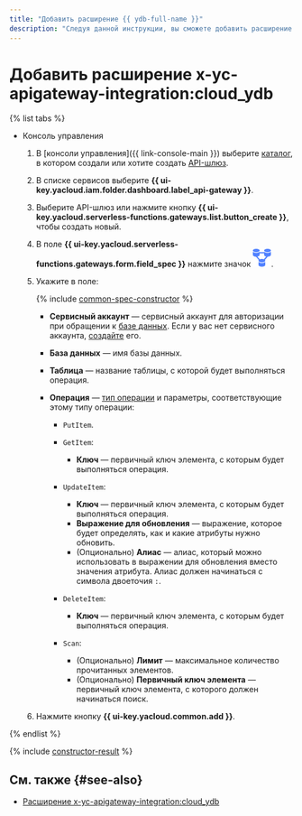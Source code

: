 ```yaml
---
title: "Добавить расширение {{ ydb-full-name }}"
description: "Следуя данной инструкции, вы сможете добавить расширение {{ ydb-full-name }} с помощью конструктора спецификации."
---
```


# Добавить расширение x-yc-apigateway-integration:cloud_ydb

{% list tabs %}

- Консоль управления

    1. В [консоли управления]({{ link-console-main }}) выберите [каталог](../../../resource-manager/concepts/resources-hierarchy.md#folder), в котором создали или хотите создать [API-шлюз](../../concepts/index.md).
    1. В списке сервисов выберите **{{ ui-key.yacloud.iam.folder.dashboard.label_api-gateway }}**.
    1. Выберите API-шлюз или нажмите кнопку **{{ ui-key.yacloud.serverless-functions.gateways.list.button_create }}**, чтобы создать новый.
    1. В поле **{{ ui-key.yacloud.serverless-functions.gateways.form.field_spec }}** нажмите значок ![image](../../../_assets/api-gateway/spec-constructor/cloud-ydb.svg).
    1. Укажите в поле:

        {% include [common-spec-constructor](../../../_includes/api-gateway/common-spec-constructor.md) %}

        * **Сервисный аккаунт** — сервисный аккаунт для авторизации при обращении к [базе данных](../../../ydb/concepts/resources.md#database). Если у вас нет сервисного аккаунта, [создайте](../../../iam/operations/sa/create.md) его.
        * **База данных** — имя базы данных.
        * **Таблица** — название таблицы, с которой будет выполняться операция.
        * **Операция** — [тип операции](../../concepts/extensions/ydb.md#podderzhivaemye-operacii) и параметры, соответствующие этому типу операции:

            * `PutItem`.
            * `GetItem`:

                * **Ключ** — первичный ключ элемента, с которым будет выполняться операция.

            * `UpdateItem`:

                * **Ключ** — первичный ключ элемента, с которым будет выполняться операция.
                * **Выражение для обновления** — выражение, которое будет определять, как и какие атрибуты нужно обновить.
                * (Опционально) **Алиас** — алиас, который можно использовать в выражении для обновления вместо значения атрибута. Алиас должен начинаться с символа двоеточия `:`.

            * `DeleteItem`:

                * **Ключ** — первичный ключ элемента, с которым будет выполняться операция.

            * `Scan`:

                * (Опционально) **Лимит** — максимальное количество прочитанных элементов.
                * (Опционально) **Первичный ключ элемента** — первичный ключ элемента, с которого должен начинаться поиск.

    1. Нажмите кнопку **{{ ui-key.yacloud.common.add }}**.

{% endlist %}

{% include [constructor-result](../../../_includes/api-gateway/constructor-result.md) %}

## См. также {#see-also}

* [Расширение x-yc-apigateway-integration:cloud_ydb](../../concepts/extensions/ydb.md)
